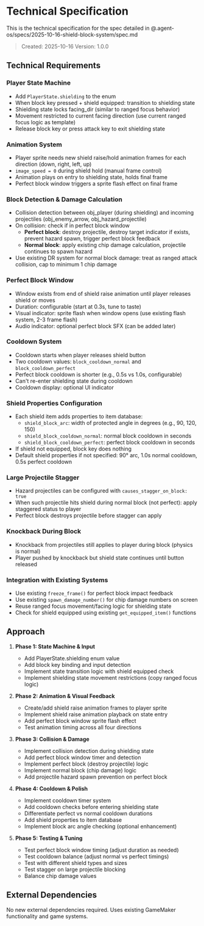 # Technical Specification

This is the technical specification for the spec detailed in @.agent-os/specs/2025-10-16-shield-block-system/spec.md

> Created: 2025-10-16
> Version: 1.0.0

## Technical Requirements

### Player State Machine
- Add `PlayerState.shielding` to the enum
- When block key pressed + shield equipped: transition to shielding state
- Shielding state locks facing_dir (similar to ranged focus behavior)
- Movement restricted to current facing direction (use current ranged focus logic as template)
- Release block key or press attack key to exit shielding state

### Animation System
- Player sprite needs new shield raise/hold animation frames for each direction (down, right, left, up)
- `image_speed = 0` during shield hold (manual frame control)
- Animation plays on entry to shielding state, holds final frame
- Perfect block window triggers a sprite flash effect on final frame

### Block Detection & Damage Calculation
- Collision detection between obj_player (during shielding) and incoming projectiles (obj_enemy_arrow, obj_hazard_projectile)
- On collision: check if in perfect block window
  - **Perfect block**: destroy projectile, destroy target indicator if exists, prevent hazard spawn, trigger perfect block feedback
  - **Normal block**: apply existing chip damage calculation, projectile continues to spawn hazard
- Use existing DR system for normal block damage: treat as ranged attack collision, cap to minimum 1 chip damage

### Perfect Block Window
- Window exists from end of shield raise animation until player releases shield or moves
- Duration: configurable (start at 0.3s, tune to taste)
- Visual indicator: sprite flash when window opens (use existing flash system, 2-3 frame flash)
- Audio indicator: optional perfect block SFX (can be added later)

### Cooldown System
- Cooldown starts when player releases shield button
- Two cooldown values: `block_cooldown_normal` and `block_cooldown_perfect`
- Perfect block cooldown is shorter (e.g., 0.5s vs 1.0s, configurable)
- Can't re-enter shielding state during cooldown
- Cooldown display: optional UI indicator

### Shield Properties Configuration
- Each shield item adds properties to item database:
  - `shield_block_arc`: width of protected angle in degrees (e.g., 90, 120, 150)
  - `shield_block_cooldown_normal`: normal block cooldown in seconds
  - `shield_block_cooldown_perfect`: perfect block cooldown in seconds
- If shield not equipped, block key does nothing
- Default shield properties if not specified: 90° arc, 1.0s normal cooldown, 0.5s perfect cooldown

### Large Projectile Stagger
- Hazard projectiles can be configured with `causes_stagger_on_block: true`
- When such projectile hits shield during normal block (not perfect): apply staggered status to player
- Perfect block destroys projectile before stagger can apply

### Knockback During Block
- Knockback from projectiles still applies to player during block (physics is normal)
- Player pushed by knockback but shield state continues until button released

### Integration with Existing Systems
- Use existing `freeze_frame()` for perfect block impact feedback
- Use existing `spawn_damage_number()` for chip damage numbers on screen
- Reuse ranged focus movement/facing logic for shielding state
- Check for shield equipped using existing `get_equipped_item()` functions

## Approach

1. **Phase 1: State Machine & Input**
   - Add PlayerState.shielding enum value
   - Add block key binding and input detection
   - Implement state transition logic with shield equipped check
   - Implement shielding state movement restrictions (copy ranged focus logic)

2. **Phase 2: Animation & Visual Feedback**
   - Create/add shield raise animation frames to player sprite
   - Implement shield raise animation playback on state entry
   - Add perfect block window sprite flash effect
   - Test animation timing across all four directions

3. **Phase 3: Collision & Damage**
   - Implement collision detection during shielding state
   - Add perfect block window timer and detection
   - Implement perfect block (destroy projectile) logic
   - Implement normal block (chip damage) logic
   - Add projectile hazard spawn prevention on perfect block

4. **Phase 4: Cooldown & Polish**
   - Implement cooldown timer system
   - Add cooldown checks before entering shielding state
   - Differentiate perfect vs normal cooldown durations
   - Add shield properties to item database
   - Implement block arc angle checking (optional enhancement)

5. **Phase 5: Testing & Tuning**
   - Test perfect block window timing (adjust duration as needed)
   - Test cooldown balance (adjust normal vs perfect timings)
   - Test with different shield types and sizes
   - Test stagger on large projectile blocking
   - Balance chip damage values

## External Dependencies

No new external dependencies required. Uses existing GameMaker functionality and game systems.
